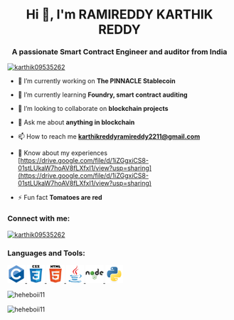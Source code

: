 <h1 align="center">Hi 👋, I'm RAMIREDDY KARTHIK REDDY</h1>
<h3 align="center">A passionate Smart Contract Engineer and auditor from India</h3>

<p align="left"> <a href="https://twitter.com/karthik09535262" target="blank"><img src="https://img.shields.io/twitter/follow/karthik09535262?logo=twitter&style=for-the-badge" alt="karthik09535262" /></a> </p>

- 🔭 I’m currently working on **The PINNACLE Stablecoin**

- 🌱 I’m currently learning **Foundry, smart contract auditing**

- 👯 I’m looking to collaborate on **blockchain projects**

- 💬 Ask me about **anything in blockchain**

- 📫 How to reach me **karthikreddyramireddy2211@gmail.com**

- 📄 Know about my experiences [https://drive.google.com/file/d/1iZGgxiCS8-01stLUkaW7hoAV8fLXfxI1/view?usp=sharing](https://drive.google.com/file/d/1iZGgxiCS8-01stLUkaW7hoAV8fLXfxI1/view?usp=sharing)

- ⚡ Fun fact **Tomatoes are red**

<h3 align="left">Connect with me:</h3>
<p align="left">
<a href="https://twitter.com/karthik09535262" target="blank"><img align="center" src="https://raw.githubusercontent.com/rahuldkjain/github-profile-readme-generator/master/src/images/icons/Social/twitter.svg" alt="karthik09535262" height="30" width="40" /></a>
</p>

<h3 align="left">Languages and Tools:</h3>
<p align="left"> <a href="https://www.cprogramming.com/" target="_blank" rel="noreferrer"> <img src="https://raw.githubusercontent.com/devicons/devicon/master/icons/c/c-original.svg" alt="c" width="40" height="40"/> </a> <a href="https://www.w3schools.com/css/" target="_blank" rel="noreferrer"> <img src="https://raw.githubusercontent.com/devicons/devicon/master/icons/css3/css3-original-wordmark.svg" alt="css3" width="40" height="40"/> </a> <a href="https://www.w3.org/html/" target="_blank" rel="noreferrer"> <img src="https://raw.githubusercontent.com/devicons/devicon/master/icons/html5/html5-original-wordmark.svg" alt="html5" width="40" height="40"/> </a> <a href="https://www.java.com" target="_blank" rel="noreferrer"> <img src="https://raw.githubusercontent.com/devicons/devicon/master/icons/java/java-original.svg" alt="java" width="40" height="40"/> </a> <a href="https://nodejs.org" target="_blank" rel="noreferrer"> <img src="https://raw.githubusercontent.com/devicons/devicon/master/icons/nodejs/nodejs-original-wordmark.svg" alt="nodejs" width="40" height="40"/> </a> <a href="https://www.python.org" target="_blank" rel="noreferrer"> <img src="https://raw.githubusercontent.com/devicons/devicon/master/icons/python/python-original.svg" alt="python" width="40" height="40"/> </a> </p>

<p><img align="center" src="https://github-readme-stats.vercel.app/api/top-langs?username=heheboii11&show_icons=true&locale=en&layout=compact" alt="heheboii11" /></p>

<p><img align="center" src="https://github-readme-streak-stats.herokuapp.com/?user=heheboii11&" alt="heheboii11" /></p>

<!--
**heheboii11/heheboii11** is a ✨ _special_ ✨ repository because its `README.md` (this file) appears on your GitHub profile.

Here are some ideas to get you started:

- 🔭 I’m currently working on ...
- 🌱 I’m currently learning ...
- 👯 I’m looking to collaborate on ...
- 🤔 I’m looking for help with ...
- 💬 Ask me about ...
- 📫 How to reach me: ...
- 😄 Pronouns: ...
- ⚡ Fun fact: ...
-->
